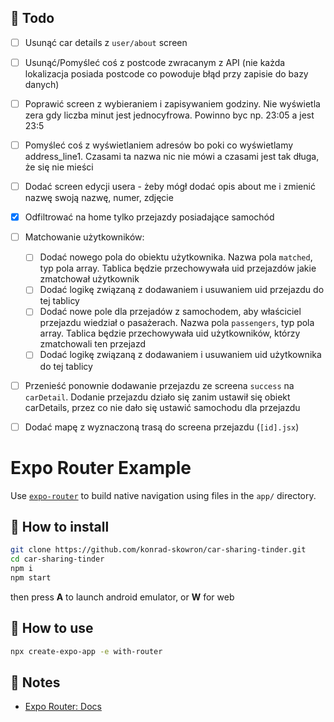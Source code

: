## :construction_worker: Todo
- [ ] Usunąć car details z `user/about` screen 
- [ ] Usunąć/Pomyśleć coś z postcode zwracanym z API (nie każda lokalizacja posiada postcode co powoduje błąd przy zapisie do bazy danych)
- [ ] Poprawić screen z wybieraniem i zapisywaniem godziny. Nie wyświetla zera gdy liczba minut jest jednocyfrowa. Powinno byc np. 23:05 a jest 23:5
- [ ] Pomyśleć coś z wyświetlaniem adresów bo poki co wyświetlamy address_line1. Czasami ta nazwa nic nie mówi a czasami jest tak długa, że się nie mieści
- [ ] Dodać screen edycji usera - żeby mógł dodać opis about me i zmienić nazwę swoją nazwę, numer, zdjęcie
- [X] Odfiltrować na home tylko przejazdy posiadające samochód
- [ ] Matchowanie użytkowników:
  - [ ] Dodać nowego pola do obiektu użytkownika. Nazwa pola `matched`, typ pola array. Tablica będzie przechowywała uid przejazdów jakie zmatchował użytkownik
  - [ ] Dodać logikę związaną z dodawaniem i usuwaniem uid przejazdu do tej tablicy
  - [ ] Dodać nowe pole dla przejadów z samochodem, aby właściciel przejazdu wiedział o pasażerach. Nazwa pola `passengers`, typ pola array. Tablica będzie przechowywała uid użytkowników, którzy zmatchowali ten przejazd
  - [ ] Dodać logikę związaną z dodawaniem i usuwaniem uid użytkownika do tej tablicy
- [ ] Przenieść ponownie dodawanie przejazdu ze screena `success` na `carDetail`. Dodanie przejazdu działo się zanim ustawił się obiekt carDetails, przez co nie dało się ustawić samochodu dla przejazdu
- [ ] Dodać mapę z wyznaczoną trasą do screena przejazdu (`[id].jsx`)
     

# Expo Router Example

Use [`expo-router`](https://docs.expo.dev/router/introduction/) to build native navigation using files in the `app/` directory.

## 🔨 How to install

```sh
git clone https://github.com/konrad-skowron/car-sharing-tinder.git
cd car-sharing-tinder
npm i
npm start
```
then press **A** to launch android emulator, or **W** for web

## 🚀 How to use

```sh
npx create-expo-app -e with-router
```

## 📝 Notes

- [Expo Router: Docs](https://docs.expo.dev/router/introduction/)
